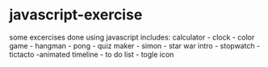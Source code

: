 # javascript-exercise
some excercises done using javascript includes:
calculator - clock - color game - hangman - pong - quiz maker - simon - star war intro - stopwatch - tictacto -animated timeline - to do list - togle icon  
